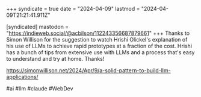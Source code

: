 +++
syndicate = true
date = "2024-04-09"
lastmod = "2024-04-09T21:21:41.911Z"

[syndicated]
mastodon = "https://indieweb.social/@acbilson/112243356687879661"
+++
Thanks to Simon Willison for the suggestion to watch Hrishi Olickel's explanation of his use of LLMs to achieve rapid prototypes at a fraction of the cost. Hrishi has a bunch of tips from extensive use with LLMs and a process that's easy to understand and try at home. Thanks!

https://simonwillison.net/2024/Apr/9/a-solid-pattern-to-build-llm-applications/

#ai #llm #claude #WebDev